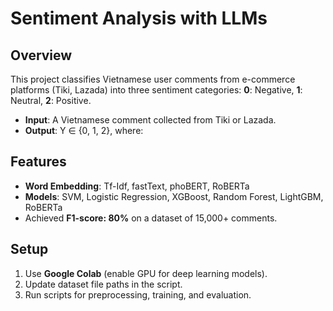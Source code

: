 # Sentiment Analysis with LLMs

## Overview  
This project classifies Vietnamese user comments from e-commerce platforms (Tiki, Lazada) into three sentiment categories: **0**: Negative, **1**: Neutral, **2**: Positive.  
- **Input**: A Vietnamese comment collected from Tiki or Lazada.  
- **Output**: Y ∈ {0, 1, 2}, where:    

## Features  
- **Word Embedding**: Tf-Idf, fastText, phoBERT, RoBERTa  
- **Models**: SVM, Logistic Regression, XGBoost, Random Forest, LightGBM, RoBERTa  
- Achieved **F1-score: 80%** on a dataset of 15,000+ comments.

## Setup  
1. Use **Google Colab** (enable GPU for deep learning models).  
2. Update dataset file paths in the script.  
3. Run scripts for preprocessing, training, and evaluation. 
